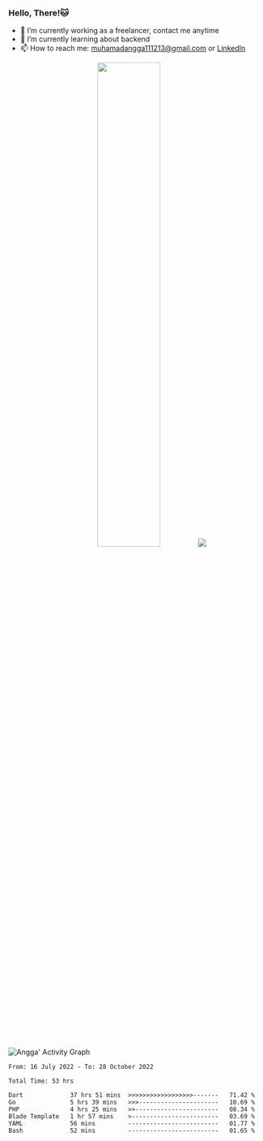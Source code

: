 
### Hello, There!🐱

- 🔭 I’m currently working as a freelancer, contact me anytime
- 🌱 I’m currently learning about backend
- 📫 How to reach me: [muhamadangga111213@gmail.com](mailto:muhamadangga111213@gmail.com) or [LinkedIn](https://www.linkedin.com/in/muhamad-angga)

<p align="center">
    <img width="49.5%" src="https://github-readme-stats.vercel.app/api?username=muhangga&count_private=true&theme=elegant" />
    &nbsp;
    <img src="https://github-readme-stats.vercel.app/api/top-langs/?username=muhangga&langs_count=8&layout=compact&theme=elegant" />
</p>

![Angga' Activity Graph](https://activity-graph.herokuapp.com/graph?username=muhangga&custom_title=Angga's%20Contribution%20Graph&theme=elegant&hide_border=true&line=d1a01f&point=c58545)

<!--START_SECTION:waka-->

```text
From: 16 July 2022 - To: 28 October 2022

Total Time: 53 hrs

Dart             37 hrs 51 mins  >>>>>>>>>>>>>>>>>>-------   71.42 %
Go               5 hrs 39 mins   >>>----------------------   10.69 %
PHP              4 hrs 25 mins   >>-----------------------   08.34 %
Blade Template   1 hr 57 mins    >------------------------   03.69 %
YAML             56 mins         -------------------------   01.77 %
Bash             52 mins         -------------------------   01.65 %
```

<!--END_SECTION:waka-->
